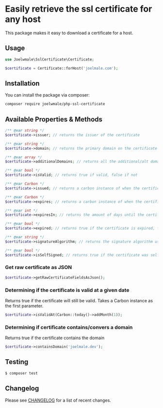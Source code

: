 # Easily retrieve the ssl certificate for any host

This package makes it easy to download a certificate for a host.

## Usage

```php
use Joelwmale\SslCertificate\Certificate;

$certificate = Certificate::forHost('joelmale.com');
```

## Installation

You can install the package via composer:

```bash
composer require joelwmale/php-ssl-certificate
```

## Available Properties & Methods

```php
/** @var string */
$certificate->issuer; // returns the issuer of the certificate

/** @var string */
$certificate->domain; // returns the primary domain on the certificate

/** @var array */
$certificate->additionalDomains; // returns all the additional/alt domains on the certificate

/** @var bool */
$certificate->isValid; // returns true if valid, false if not 

/** @var Carbon */
$certificate->issued; // returns a carbon instance of when the certificate was issued

/** @var Carbon */
$certificate->expires; // returns a carbon instance of when the certificate expires

/** @var int */
$certificate->expiresIn; // returns the amount of days until the certificate expires

/** @var bool */
$certificate->expired; // returns true if the certificate is expired, false if not 

/** @var string */
$certificate->signatureAlgorithm; // returns the signature algorithm used to sign the certificate

/** @var bool */
$certificate->isSelfSigned; // returns true if the certificate was self signed
```

### Get raw certificate as JSON

```php
$certificate->getRawCertificateFieldsAsJson();
```

### Determining if the certificate is valid at a given date

Returns true if the certificate will still be valid.
Takes a Carbon instance as the first parameter.

```php
$certificate->isValidAt(Carbon::today()->addMonth(1));
```

### Determining if certificate contains/convers a domain

Returns true if the certificate contains the domain

```php
$certificate->containsDomain('joelmale.dev');
```

## Testing

``` bash
$ composer test
```

## Changelog

Please see [CHANGELOG](CHANGELOG.md) for a list of recent changes.
